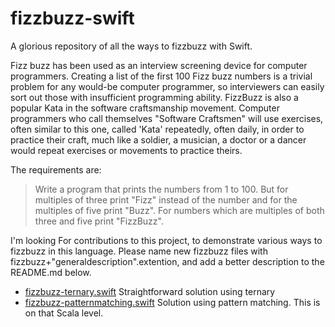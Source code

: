# fizzbuzz-swift
A glorious repository of all the ways to fizzbuzz with Swift.

Fizz buzz has been used as an interview screening device for computer programmers. Creating a list of the first 100 Fizz buzz numbers is a trivial problem for any would-be computer programmer, so interviewers can easily sort out those with insufficient programming ability. FizzBuzz is also a popular Kata in the software craftsmanship movement. Computer programmers who call themselves "Software Craftsmen" will use exercises, often similar to this one, called 'Kata' repeatedly, often daily, in order to practice their craft, much like a soldier, a musician, a doctor or a dancer would repeat exercises or movements to practice theirs. 


The requirements are:

> Write a program that prints the numbers from 1 to 100. But for multiples
> of three print "Fizz" instead of the number and for the multiples of
> five print "Buzz". For numbers which are multiples of both three and
> five print "FizzBuzz".

I'm looking For contributions to this project, to demonstrate various ways to fizzbuzz in this language. Please name new fizzbuzz files with fizzbuzz+"generaldescription".extention, and add a better description to the README.md below.


* [fizzbuzz-ternary.swift](https://github.com/coston/fizzbuzz-swift/blob/master/fizzbuzz-ternary.swift)
  Straightforward solution using ternary
* [fizzbuzz-patternmatching.swift](https://github.com/coston/fizzbuzz-swift/blob/master/fizzbuzz-patternmatching.swift)
Solution using pattern matching. This is on that Scala level. 
